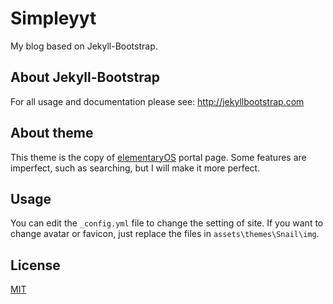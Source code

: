 # Simpleyyt

My blog based on Jekyll-Bootstrap.

## About Jekyll-Bootstrap

For all usage and documentation please see: <http://jekyllbootstrap.com>

## About theme

This theme is the copy of [elementaryOS](http://elementaryos.org) portal page. Some features are imperfect, such as searching, but I will make it more perfect.

## Usage

You can edit the `_config.yml` file to change the setting of site. If you want to change avatar or favicon, just replace the files in `assets\themes\Snail\img`.

## License

[MIT](http://opensource.org/licenses/MIT)
